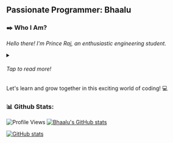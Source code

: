 <h2 style="align-self: center;">Passionate Programmer: Bhaalu</h2>


### ✒️ Who I Am?
<span style="font-style: italic;">Hello there! I'm Prince Raj, an enthusiastic engineering student.</span>
<details>
    <summary><h6>Tap to read more!</h6></summary><br>
    <p>💻<span style="font-style: italic;">I recently embarked on my coding journey, and I'm passionate about learning
            and exploring the world of programming. Every day, I'm amazed by the possibilities and the impact that code
            can have in shaping our world.</span></p>
    <p>🎓 <span style="font-style: italic;">Currently in the early stages of my engineering degree, I'm eager to develop
            a strong foundation in coding and programming. I'm focusing on learning various programming languages and
            frameworks.</span></p>
    <p>🌟 <span style="font-style: italic;">I believe in the power of continuous learning and growth. While I may be a
            beginner, I'm dedicated to honing my skills and expanding my knowledge through personal projects and online
            resources. I'm excited about the challenges and opportunities that lie ahead.</span></p>
    <p>🚀 <span style="font-style: italic;">I'm open to collaborating with fellow developers, sharing ideas, and being
            part of the thriving coding community. I'm also looking forward to contributing to open-source projects as I
            progress in my coding journey.</span></p>
</details>
Let's learn and grow together in this exciting world of coding! 💻


### 📊 Github Stats:
![Profile Views](https://komarev.com/ghpvc/?username=Bhaalu-69)
[![Bhaalu's GitHub
stats](https://github-readme-stats.vercel.app/api?username=Bhaalu-69&theme=dracula&bg_color=00000000&show_icons=true&hide=prs,issues)](https://github.com/Bhaalu-69/Bhaalu/#-github-stats)

[![GitHub stats](https://github-readme-stats.vercel.app/api?username=Bhaalu-69&show_icons=true&count_private=true)](https://github.com/Bhaalu-69)


